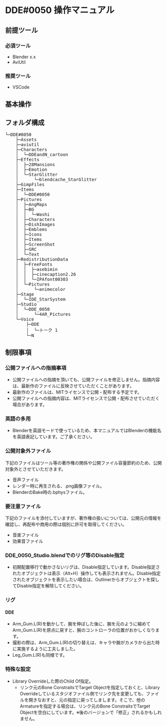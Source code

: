 ﻿# DDE#0050 操作マニュアル
## 前提ツール
### 必須ツール
* Blender x.x
* AviUtil
### 推奨ツール
* VSCode
## 基本操作
## フォルダ構成
<pre>
└─DDE#0050
    ├─Assets
    ├─aviutil
    ├─Characters
    │  └─DDEandN_cartoon
    ├─Effects
    │  ├─28Mansions
    │  ├─Emotion
    │  └─StarGlitter
    │      └─blendcache_StarGlitter
    ├─GimpFiles
    ├─Items
    │  └─DDE#0050
    ├─Pictures
    │  ├─AngMaps
    │  ├─BG
    │  │  └─Washi
    │  ├─Characters
    │  ├─DishImages
    │  ├─Emblems
    │  ├─Icons
    │  ├─Items
    │  ├─ScreenShot
    │  ├─SRC
    │  └─Text
    ├─RedistributionData
    │  ├─FreeFonts
    │  │  ├─asebimin
    │  │  ├─cinecaption2.26
    │  │  └─IPAfont00303
    │  └─Pictures
    │      └─animecolor
    ├─Stage
    │  └─IDE_StarSystem
    ├─Studio
    │  └─DDE_0050
    │      └─4AR_Pictures
    └─Voice
        ├─DDE
        │  └─トーク 1
        └─N
</pre>
## 制限事項
### 公開ファイルへの指摘事項
* 公開ファイルへの指摘を頂いても、公開ファイルを修正しません。指摘内容は、最新作のファイルに反映させていただくことがあります。
* 最新作のファイルは、MITライセンスで公開・配布する予定です。
* 公開ファイルへの指摘内容は、MITライセンスで公開・配布させていただく場合があります。
### 英語の多用
* Blenderを英語モードで使っているため、本マニュアルではBlenderの機能名を英語表記しています。ご了承ください。
### 公開対象外ファイル
下記のファイルはツール等の著作権の関係や公開ファイル容量節約のため、公開対象外とさせていただきます。
* 音声ファイル
* レンダー時に再生される、.png画像ファイル。
* BlenderのBake時の.bphysファイル。
### 要注意ファイル
下記のファイルを添付していますが、著作権の扱いについては、公開元の情報を確認し、再配布や商用の際は個別に許可を取得してください。
* 音楽ファイル
* 効果音ファイル
### DDE_0050_Studio.blendでのリグ等のDisable指定
* 初期配置移行で動かさないリグは、Disable指定しています。Disable指定されたオブジェクトは表示（Alt+H）操作しても表示されません。Disable指定されたオブジェクトを表示したい場合は、Outlinerからオブジェクトを探してDisable指定を解除してください。
### リグ
#### DDE
* Arm_Gum.L(R)を動かして、腕を伸ばした後に、腕を元のように縮めてArm_Gum.L(R)を原点に戻すと、腕のコントローラの位置がおかしくなります。
* 撮影の際は、Arm_Gum.L(R)の切り替えは、キャラや腕がカメラから出た時に実施するように工夫しました。
* Leg_Gum.L(R)も同様です。
### 特殊な設定
* Library Overrideした際のChild Of指定。
  * リンク元のBone ConstraitsでTarget Objectを指定しておくと、Library Overrideしているスタジオファイル側でリンク先を変更しても、ファイルを開きなおすと、元の指定に戻ってしまします。そこで、他のArmatureを指定する場合は、リンク元のBone ConstraitsでTarget Objectを空白にしています。※後のバージョンで「修正」されるかもしれません。